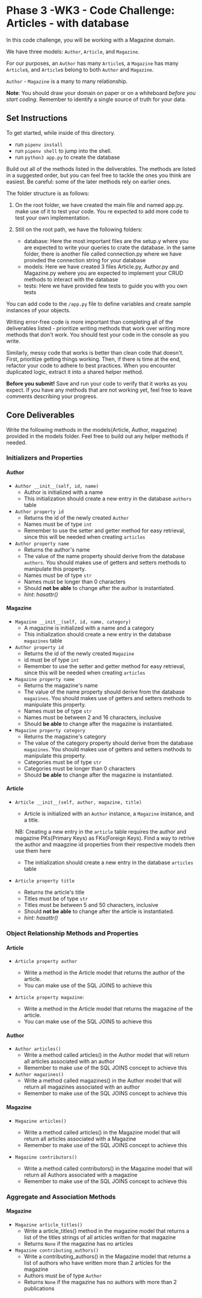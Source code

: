 # Phase 3 -WK3 - Code Challenge: Articles - with database

In this code challenge, you will be working with a Magazine domain.

We have three models: `Author`, `Article`, and `Magazine`.

For our purposes, an `Author` has many `Article`s, a `Magazine` has many
`Article`s, and `Article`s belong to both `Author` and `Magazine`.

`Author` - `Magazine` is a many to many relationship.

**Note**: You should draw your domain on paper or on a whiteboard _before you
start coding_. Remember to identify a single source of truth for your data.

## Set Instructions

To get started, while inside of this directory.
  - run `pipenv install` 
  - run `pipenv shell` to jump into the shell. 
  - run `python3 app.py` to create the database

Build out all of the methods listed in the deliverables. The methods are listed
in a suggested order, but you can feel free to tackle the ones you think are
easiest. Be careful: some of the later methods rely on earlier ones.

<!-- **Remember!** This code challenge has tests to help you check your work. You can
run `pytest` to make sure your code is functional before submitting. -->

The folder structure is as follows:

1. On the root folder, we have created the main file and named app.py. make use of it to test  your code. You re expected to add more code to test your own implementation.

2. Still on the root path, we have the following folders:
    - database: Here the most important files are the setup.y where you are expected to write your queries to crate the database. in the same folder, there is another file called connection.py where we have proivded the connection string for your database
    - models: Here we have created 3 files Article.py, Author.py and Magazine.py wehere you are expected to implement your CRUD methods to interact with the database
    - tests: Here we have provided few tests to guide you with you own tests

You can add code to the `/app.py` file to define variables and create
sample instances of your objects.

Writing error-free code is more important than completing all of the
deliverables listed - prioritize writing methods that work over writing more
methods that don't work. You should test your code in the console as you write.

Similarly, messy code that works is better than clean code that doesn't. First,
prioritize getting things working. Then, if there is time at the end, refactor
your code to adhere to best practices. When you encounter duplicated logic,
extract it into a shared helper method.

**Before you submit!** Save and run your code to verify that it works as you
expect. If you have any methods that are not working yet, feel free to leave
comments describing your progress.

## Core Deliverables

Write the following methods in the models(Article, Author, magazine) provided in the models folder. Feel free to build out any helper methods if needed.

### Initializers and Properties

#### Author

- `Author __init__(self, id, name)`
  - Author is initialized with a name
  - This initialization should create a new entry in the database `authors` table
- `Author property id`
  - Returns the id of the newly created `Author`
  - Names must be of type `int`
  - Remember to use the setter and getter method for easy retrieval, since this will be needed when creating `articles`
- `Author property name`
  - Returns the author's name
  - The value of the name property should derive from the database `authors`. You should makes use of getters and setters methods to manipulate this property.
  - Names must be of type `str`
  - Names must be longer than 0 characters
  - Should **not be able** to change after the author is instantiated.
  - _hint: hasattr()_

#### Magazine

- `Magazine __init__(self, id, name, category)`
  - A magazine is initialized with a name and a category
  - This initialization should create a new entry in the database `magazines` table 
- `Author property id`
  - Returns the id of the newly created `Magazine`
  - id must be of type `int`
  - Remember to use the setter and getter method for easy retrieval, since this will be needed when creating `articles`
- `Magazine property name`
  - Returns the magazine's name
  - The value of the name property should derive from the database `magazines`. You should makes use of getters and setters methods to manipulate this property.
  - Names must be of type `str`
  - Names must be between 2 and 16 characters, inclusive
  - Should **be able** to change after the magazine is instantiated.
- `Magazine property category`
  - Returns the magazine's category
  - The value of the category property should derive from the database `magazines`. You should makes use of getters and setters methods to manipulate this property.
  - Categories must be of type `str`
  - Categories must be longer than 0 characters
  - Should **be able** to change after the magazine is instantiated.

#### Article

- `Article __init__(self, author, magazine, title)`
  - Article is initialized with an `Author` instance, a `Magazine` instance, and a title. 

  NB: Creating a new entry in the `article` table requires the author and magazine PKs(Primary Keys) as FKs(Foreign Keys). Find a way to retrive the author and maagzine id properties from their respective models then use them here
  - The initialization should create a new entry in the database `articles` table
- `Article property title`
  - Returns the article's title
  - Titles must be of type `str`
  - Titles must be between 5 and 50 characters, inclusive
  - Should **not be able** to change after the article is instantiated.
  - _hint: hasattr()_

### Object Relationship Methods and Properties

#### Article

- `Article property author`
  - Write a method in the Article model that returns the author of the article.
  - You can make use of the SQL JOINS to achieve this

- `Article property magazine`:
   - Write a method in the Article model that returns the magazine of the article.
  - You can make use of the SQL JOINS to achieve this

#### Author

- `Author articles()`
  - Write a method called articles() in the Author model that will return all articles associated with an author
  - Remember to make use of the SQL JOINS concept to achieve this
- `Author magazines()`
  - Write a method called magazines() in the Author model that will return all magazines associated with an author
  - Remember to make use of the SQL JOINS concept to achieve this

#### Magazine

- `Magazine articles()`
  - Write a method called articles() in the Magazine model that will return all articles associated with a Magazine
  - Remember to make use of the SQL JOINS concept to achieve this

- `Magazine contributors()`
  - Write a method called contributors() in the Magazine model that will return all Authors associated with a magazine
  - Remember to make use of the SQL JOINS concept to achieve this

### Aggregate and Association Methods

#### Magazine

- `Magazine article_titles()`
  - Write a article_titles() method in the magazine model that returns a list of the titles strings of all articles written for that magazine
  - Returns `None` if the magazine has no articles
- `Magazine contributing_authors()`
  - Write a contributing_authors() in the Magazine model that returns a list of authors who have written more than 2 articles for the magazine
  - Authors must be of type `Author`
  - Returns `None` if the magazine has no authors with more than 2 publications




